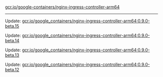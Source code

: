 [gcr.io/google-containers/nginx-ingress-controller-arm64](https://hub.docker.com/r/cruse/nginx-ingress-controller-arm64/tags/) 

----
Update: [gcr.io/google_containers/nginx-ingress-controller-arm64:0.9.0-beta.15](https://hub.docker.com/r/cruse/nginx-ingress-controller-arm64/tags/)

Update: [gcr.io/google_containers/nginx-ingress-controller-arm64:0.9.0-beta.14](https://hub.docker.com/r/cruse/nginx-ingress-controller-arm64/tags/)

Update: [gcr.io/google_containers/nginx-ingress-controller-arm64:0.9.0-beta.13](https://hub.docker.com/r/cruse/nginx-ingress-controller-arm64/tags/)

Update: [gcr.io/google_containers/nginx-ingress-controller-arm64:0.9.0-beta.12](https://hub.docker.com/r/cruse/nginx-ingress-controller-arm64/tags/)

